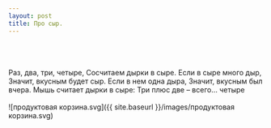 ```yaml
---
layout: post
title: Про сыр.
---
```

<br><br><br>
Раз,   два,   три,   четыре,
Сосчитаем   дырки   в   сыре.
Если   в   сыре   много   дыр,
Значит,   вкусным   будет   сыр.
Если   в   нем   одна  дыра,
Значит,   вкусным   был   вчера.
Мышь считает дырки в сыре:
Три плюс две – всего… четыре
<br><br>
![продуктовая корзина.svg]({{ site.baseurl }}/images/продуктовая корзина.svg)

